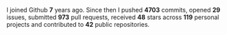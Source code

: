 
I joined Github **7** years ago. Since then I pushed **4703** commits, opened **29** issues, submitted **973** pull requests, received **48** stars across **119** personal projects and contributed to **42** public repositories.
